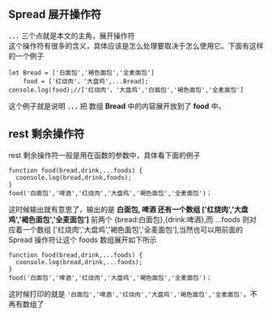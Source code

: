 ## Spread 展开操作符    
**`...`** 三个点就是本文的主角，展开操作符    
这个操作符有很多的含义，具体应该是怎么处理要取决于怎么使用它。下面有这样的一个例子     
       
	let Bread = ['白面包','褐色面包','全麦面包']     
		food = ['红烧肉'，'大盘鸡',...Bread];    
	console.log(food);//['红烧肉'，'大盘鸡','白面包','褐色面包','全麦面包']     
这个例子就是说明 **`...`** 把 数组 **Bread** 中的内容展开放到了 **food** 中。  
## rest 剩余操作符    
rest 剩余操作符一般是用在函数的参数中，具体看下面的例子     
         
	function food(bread,drink,...foods) {
	  coonsole.log(bread,drink,foods);
	}     
	food('白面包','啤酒','红烧肉','大盘鸡','褐色面包','全麦面包')；    
这时候输出就有意思了，输出的是 **白面包, 啤酒 还有一个数组 ['红烧肉','大盘鸡','褐色面包','全麦面包']**  前两个 {bread:白面包},{drink:啤酒},而 ...foods 则对应着一个数组 ['红烧肉','大盘鸡','褐色面包','全麦面包'],当然也可以用前面的 Spread 操作符让这个 foods 数组展开如下所示   
         
	function food(bread,drink,...foods) {
	  coonsole.log(bread,drink,...foods);
	}     
	food('白面包','啤酒','红烧肉','大盘鸡','褐色面包','全麦面包')；    
这时候打印的就是 `'白面包','啤酒','红烧肉','大盘鸡','褐色面包','全麦面包'`，不再有数组了
	    
